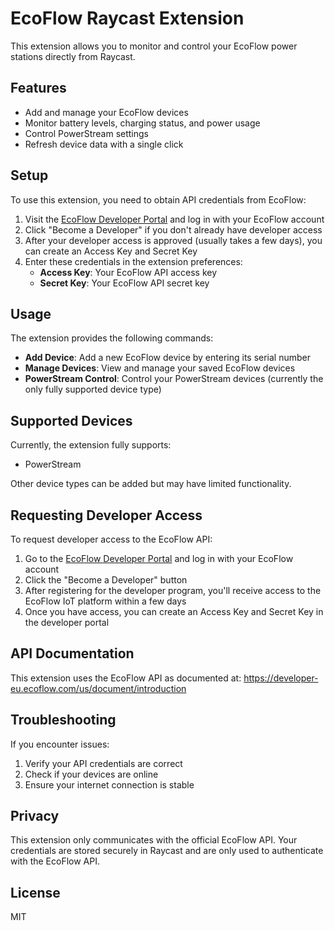 # EcoFlow Raycast Extension

This extension allows you to monitor and control your EcoFlow power stations directly from Raycast.

## Features

- Add and manage your EcoFlow devices
- Monitor battery levels, charging status, and power usage
- Control PowerStream settings
- Refresh device data with a single click

## Setup

To use this extension, you need to obtain API credentials from EcoFlow:

1. Visit the [EcoFlow Developer Portal](https://developer-eu.ecoflow.com) and log in with your EcoFlow account
2. Click "Become a Developer" if you don't already have developer access
3. After your developer access is approved (usually takes a few days), you can create an Access Key and Secret Key
4. Enter these credentials in the extension preferences:
   - **Access Key**: Your EcoFlow API access key
   - **Secret Key**: Your EcoFlow API secret key

## Usage

The extension provides the following commands:

- **Add Device**: Add a new EcoFlow device by entering its serial number
- **Manage Devices**: View and manage your saved EcoFlow devices
- **PowerStream Control**: Control your PowerStream devices (currently the only fully supported device type)

## Supported Devices

Currently, the extension fully supports:
- PowerStream

Other device types can be added but may have limited functionality.

## Requesting Developer Access

To request developer access to the EcoFlow API:

1. Go to the [EcoFlow Developer Portal](https://developer-eu.ecoflow.com) and log in with your EcoFlow account
2. Click the "Become a Developer" button
3. After registering for the developer program, you'll receive access to the EcoFlow IoT platform within a few days
4. Once you have access, you can create an Access Key and Secret Key in the developer portal

## API Documentation

This extension uses the EcoFlow API as documented at:
https://developer-eu.ecoflow.com/us/document/introduction

## Troubleshooting

If you encounter issues:

1. Verify your API credentials are correct
2. Check if your devices are online
3. Ensure your internet connection is stable

## Privacy

This extension only communicates with the official EcoFlow API. Your credentials are stored securely in Raycast and are only used to authenticate with the EcoFlow API.

## License

MIT
